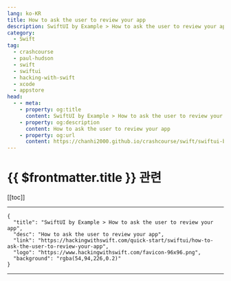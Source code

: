 ```yaml
---
lang: ko-KR
title: How to ask the user to review your app
description: SwiftUI by Example > How to ask the user to review your app
category:
  - Swift
tag: 
  - crashcourse
  - paul-hudson
  - swift
  - swiftui
  - hacking-with-swift
  - xcode
  - appstore
head:
  - - meta:
    - property: og:title
      content: SwiftUI by Example > How to ask the user to review your app
    - property: og:description
      content: How to ask the user to review your app
    - property: og:url
      content: https://chanhi2000.github.io/crashcourse/swift/swiftui-by-example/15-presenting-views/how-to-ask-the-user-to-review-your-app.html
---
```


# {{ $frontmatter.title }} 관련

[[toc]]

---

```component VPCard
{
  "title": "SwiftUI by Example > How to ask the user to review your app",
  "desc": "How to ask the user to review your app",
  "link": "https://hackingwithswift.com/quick-start/swiftui/how-to-ask-the-user-to-review-your-app",
  "logo": "https://www.hackingwithswift.com/favicon-96x96.png",
  "background": "rgba(54,94,226,0.2)"
}
```

---

<TagLinks />